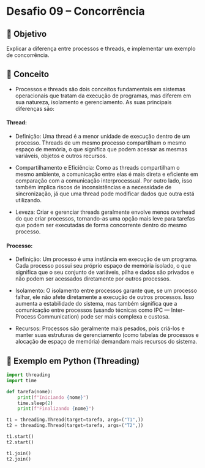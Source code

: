 # Desafio 09 – Concorrência

## 🎯 Objetivo

Explicar a diferença entre processos e threads, e implementar um exemplo de concorrência.

## 🧠 Conceito
- Processos e threads são dois conceitos fundamentais em sistemas operacionais que tratam da execução de programas, mas diferem em sua natureza, isolamento e gerenciamento. As suas principais diferenças são:
  
#### Thread:
  
- Definição: Uma thread é a menor unidade de execução dentro de um processo. Threads de um mesmo processo compartilham o mesmo espaço de memória, o que significa que podem acessar as mesmas variáveis, objetos e outros recursos.

-  Compartilhamento e Eficiência: Como as threads compartilham o mesmo ambiente, a comunicação entre elas é mais direta e eficiente em comparação com a comunicação interprocessual. Por outro lado, isso também implica riscos de inconsistências e a necessidade de sincronização, já que uma thread pode modificar dados que outra está utilizando.

-  Leveza: Criar e gerenciar threads geralmente envolve menos overhead do que criar processos, tornando-as uma opção mais leve para tarefas que podem ser executadas de forma concorrente dentro do mesmo processo.

#### Processo:

- Definição: Um processo é uma instância em execução de um programa. Cada processo possui seu próprio espaço de memória isolado, o que significa que o seu conjunto de variáveis, pilha e dados são privados e não podem ser acessados diretamente por outros processos.

- Isolamento: O isolamento entre processos garante que, se um processo falhar, ele não afete diretamente a execução de outros processos. Isso aumenta a estabilidade do sistema, mas também significa que a comunicação entre processos (usando técnicas como IPC — Inter-Process Communication) pode ser mais complexa e custosa.

- Recursos: Processos são geralmente mais pesados, pois criá-los e manter suas estruturas de gerenciamento (como tabelas de processos e alocação de espaço de memória) demandam mais recursos do sistema.

  
## 🧪 Exemplo em Python (Threading)

```python
import threading
import time

def tarefa(nome):
    print(f"Iniciando {nome}")
    time.sleep(2)
    print(f"Finalizando {nome}")

t1 = threading.Thread(target=tarefa, args=("T1",))
t2 = threading.Thread(target=tarefa, args=("T2",))

t1.start()
t2.start()

t1.join()
t2.join()
